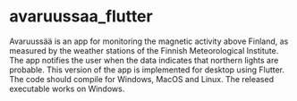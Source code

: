 # avaruussaa_flutter

Avaruussää is an app for monitoring the magnetic activity above Finland, as measured by the weather stations of the Finnish Meteorological Institute. The app notifies the user when the data indicates that northern lights are probable. This version of the app is implemented for desktop using Flutter. The code should compile for Windows, MacOS and Linux. The released executable works on Windows.